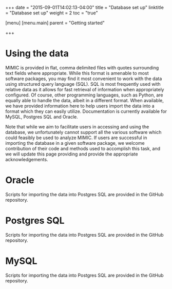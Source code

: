 +++
date = "2015-09-01T14:02:13-04:00"
title = "Database set up"
linktitle = "Database set up"
weight = 2
toc = "true"

[menu]
  [menu.main]
    parent = "Getting started"

+++

# Using the data

MIMIC is provided in flat, comma delimited files with quotes surrounding text fields where appropriate. While this format is amenable to most software packages, you may find it most convenient to work with the data using structured query language (SQL). SQL is most frequently used with relative data as it allows for fast retrieval of information when appropriately configured. Of course, other programming languages, such as Python, are equally able to handle the data, albeit in a different format. When available, we have provided information here to help users import the data into a format which they can easily utilize. Documentation is currently available for MySQL, Postgres SQL and Oracle.

Note that while we aim to facilitate users in accessing and using the database, we unfortunately cannot support all the various software which could feasibly be used to analyze MIMIC. If users are successful in importing the database in a given software package, we welcome contribution of their code and methods used to accomplish this task, and we will update this page providing and provide the appropriate acknowledgements.

# Oracle

Scripts for importing the data into Postgres SQL are provided in the GitHub repository.

# Postgres SQL

Scripts for importing the data into Postgres SQL are provided in the GitHub repository.

# MySQL

Scripts for importing the data into Postgres SQL are provided in the GitHub repository.